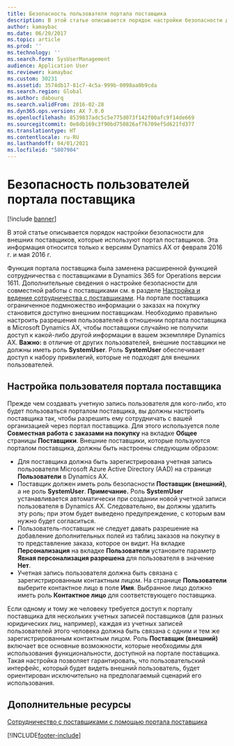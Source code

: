 ```yaml
---
title: Безопасность пользователя портала поставщика
description: В этой статье описывается порядок настройки безопасности для внешних поставщиков, которые используют портал поставщиков. Эта информация относится только к версиям Dynamics AX от февраля 2016 г. и мая 2016 г.
author: kamaybac
ms.date: 06/20/2017
ms.topic: article
ms.prod: ''
ms.technology: ''
ms.search.form: SysUserManagement
audience: Application User
ms.reviewer: kamaybac
ms.custom: 30231
ms.assetid: 3574db17-81c7-4c5a-999b-0098aa0b9cda
ms.search.region: Global
ms.author: dabourq
ms.search.validFrom: 2016-02-28
ms.dyn365.ops.version: AX 7.0.0
ms.openlocfilehash: 8539837adc5c5e775d073f142f00afc9f14de669
ms.sourcegitcommit: 0e8db169c3f90bd750826af76709ef5d621fd377
ms.translationtype: HT
ms.contentlocale: ru-RU
ms.lasthandoff: 04/01/2021
ms.locfileid: "5807904"
---
```

# <a name="vendor-portal-user-security"></a>Безопасность пользователей портала поставщика

[!include [banner](../includes/banner.md)]

В этой статье описывается порядок настройки безопасности для внешних поставщиков, которые используют портал поставщиков. Эта информация относится только к версиям Dynamics AX от февраля 2016 г. и мая 2016 г.

Функция портала поставщика была заменена расширенной функцией сотрудничества с поставщиками в Dynamics 365 for Operations версии 1611. Дополнительные сведения о настройке безопасности для совместной работы с поставщиками см. в разделе [Настройка и ведение сотрудничества с поставщиками](set-up-maintain-vendor-collaboration.md). На портале поставщика ограниченное подмножество информации о заказах на покупку становится доступно внешним поставщикам. Необходимо правильно настроить разрешения пользователей в отношении портала поставщика в Microsoft Dynamics AX, чтобы поставщики случайно не получили доступ к какой-либо другой информации в вашем экземпляре Dynamics AX. **Важно:** в отличие от других пользователей, внешние поставщики не должны иметь роль **SystemUser**. Роль **SystemUser** обеспечивает доступ к набору привилегий, которые не подходят для внешних пользователей.

## <a name="setting-up-a-vendor-portal-user"></a>Настройка пользователя портала поставщика
Прежде чем создавать учетную запись пользователя для кого-либо, кто будет пользоваться порталом поставщика, вы должны настроить поставщика так, чтобы разрешить ему сотрудничать с вашей организацией через портал поставщика. Для этого используется поле **Совместная работа с заказами на покупку** на вкладке **Общее** страницы **Поставщики**. Внешние поставщики, которые пользуются порталом поставщика, должны быть настроены следующим образом:

-   Для поставщика должна быть зарегистрирована учетная запись пользователя Microsoft Azure Active Directory (AAD) на странице **Пользователи** в Dynamics AX.
-   Поставщик должен иметь роль безопасности **Поставщик (внешний)**, а не роль **SystemUser**. **Примечание.** Роль **SystemUser** устанавливается автоматически при создании новой учетной записи пользователя в Dynamics AX. Следовательно, вы должны удалить эту роль; при этом будет выведено предупреждение, с которым вам нужно будет согласиться.
-   Пользователь-поставщик не следует давать разрешение на добавление дополнительных полей из таблиц заказов на покупку в то представление заказа, которое он видит. На вкладке **Персонализация** на вкладке **Пользователи** установите параметр **Явная персонализация разрешена** для пользователя в значение **Нет**.
-   Учетная запись пользователя должна быть связана с зарегистрированным контактным лицом. На странице **Пользователи** выберите контактное лицо в поле **Имя**. Выбранное лицо должно иметь роль **Контактное лицо** для соответствующего поставщика.

Если одному и тому же человеку требуется доступ к порталу поставщика для нескольких учетных записей поставщиков (для разных юридических лиц, например), каждая из учетных записей пользователей этого человека должна быть связана с одним и тем же зарегистрированным контактным лицом. Роль **Поставщик (внешний)** включает все основные возможности, которые необходимы для использования функциональности, доступной на портале поставщика. Такая настройка позволяет гарантировать, что пользовательский интерфейс, который будет видеть внешний пользователь, будет ориентирован исключительно на предполагаемый сценарий его использования.

<a name="additional-resources"></a>Дополнительные ресурсы
--------

[Сотрудничество с поставщиками с помощью портала поставщика](collaborate-vendors-vendor-portal.md)





[!INCLUDE[footer-include](../../includes/footer-banner.md)]